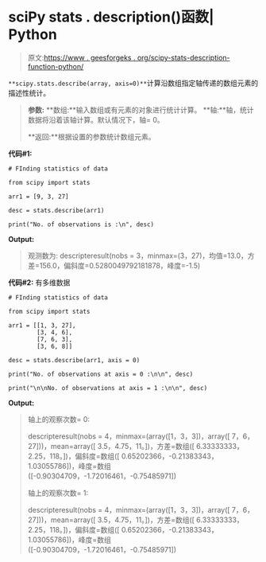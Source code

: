 # sciPy stats . description()函数| Python

> 原文:[https://www . geesforgeks . org/scipy-stats-description-function-python/](https://www.geeksforgeeks.org/scipy-stats-describe-function-python/)

`**scipy.stats.describe(array, axis=0)**`计算沿数组指定轴传递的数组元素的描述性统计。

> **参数:**
> **数组:**输入数组或有元素的对象进行统计计算。
> **轴:**轴，统计数据将沿着该轴计算。默认情况下，轴= 0。
> 
> **返回:**根据设置的参数统计数组元素。

**代码#1:**

```
# FInding statistics of data

from scipy import stats

arr1 = [9, 3, 27] 

desc = stats.describe(arr1)

print("No. of observations is :\n", desc) 
```

**Output:**

> 观测数为:
> descripteresult(nobs = 3，minmax=(3，27)，均值=13.0，方差=156.0，偏斜度=0.5280049792181878，峰度=-1.5)

**代码#2:** 有多维数据

```
# FInding statistics of data

from scipy import stats

arr1 = [[1, 3, 27], 
        [3, 4, 6], 
        [7, 6, 3], 
        [3, 6, 8]] 

desc = stats.describe(arr1, axis = 0)

print("No. of observations at axis = 0 :\n\n", desc)

print("\n\nNo. of observations at axis = 1 :\n\n", desc)
```

**Output:**

> 轴上的观察次数= 0:
> 
> descripteresult(nobs = 4，minmax=(array([1，3，3])，array([ 7，6，27]))，mean=array([ 3.5，4.75，11。])，方差=数组([ 6.33333333，2.25，118。])，偏斜度=数组([ 0.65202366，-0.21383343，1.03055786])，峰度=数组([-0.90304709，-1.72016461，-0.75485971])
> 
> 轴上的观察次数= 1:
> 
> descripteresult(nobs = 4，minmax=(array([1，3，3])，array([ 7，6，27]))，mean=array([ 3.5，4.75，11。])，方差=数组([ 6.33333333，2.25，118。])，偏斜度=数组([ 0.65202366，-0.21383343，1.03055786])，峰度=数组([-0.90304709，-1.72016461，-0.75485971])